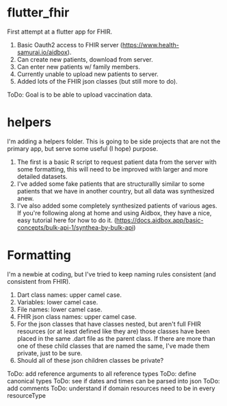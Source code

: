 # flutter_fhir

First attempt at a flutter app for FHIR.
1. Basic Oauth2 access to FHIR server (https://www.health-samurai.io/aidbox).
2. Can create new patients, download from server.
3. Can enter new patients w/ family members.
4. Currently unable to upload new patients to server.
5. Added lots of the FHIR json classes (but still more to do).

ToDo: Goal is to be able to upload vaccination data.

# helpers
I'm adding a helpers folder. This is going to be side projects that are not the primary app,
but serve some useful (I hope) purpose. 
1. The first is a basic R script to request patient data from the server with some formatting,
this will need to be improved with larger and more detailed datasets.
2. I've added some fake patients that are structurallly similar to some patients that we have
in another country, but all data was synthesized anew.
3. I've also added some completely synthesized patients of various ages. If you're following
along at home and using Aidbox, they have a nice, easy tutorial here for how to do it.
(https://docs.aidbox.app/basic-concepts/bulk-api-1/synthea-by-bulk-api)

# Formatting
I'm a newbie at coding, but I've tried to keep naming rules consistent (and consistent from FHIR).
1. Dart class names: upper camel case.
2. Variables: lower camel case.
3. File names: lower camel case.
4. FHIR json class names: upper camel case.
5. For the json classes that have classes nested, but aren't full FHIR resources (or at least
    defined like they are) those classes have been placed in the same .dart file as the parent
    class. If there are more than one of these child classes that are named the same, I've made them
    private, just to be sure.
6. Should all of these json children classes be private?

ToDo: add reference arguments to all reference types
ToDo: define canonical types
ToDo: see if dates and times can be parsed into json
ToDo: add comments
ToDo: understand if domain resources need to be in every resourceType